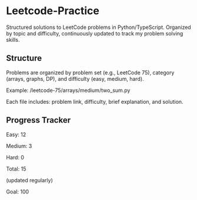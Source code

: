 # Leetcode-Practice

Structured solutions to LeetCode problems in Python/TypeScript. Organized by topic and difficulty, continuously updated to track my problem solving skills.

## Structure

Problems are organized by problem set (e.g., LeetCode 75), category (arrays, graphs, DP), and difficulty (easy, medium, hard).

Example: /leetcode-75/arrays/medium/two_sum.py

Each file includes: problem link, difficulty, brief explanation, and solution.

## Progress Tracker

Easy: 12

Medium: 3

Hard: 0

Total: 15

(updated regularly)

Goal: 100

